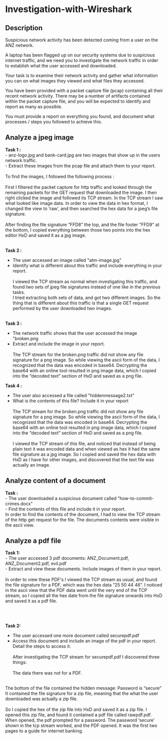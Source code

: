 # Investigation-with-Wireshark

<h2>Description</h2>
Suspicious network activity has been detected coming from a user on the ANZ network. 

A laptop has been flagged up on our security systems due to suspicious internet traffic, and we need you to investigate the network traffic in order to establish what the user accessed and downloaded.

Your task is to examine their network activity and gather what information you can on what images they viewed and what files they accessed. 

You have been provided with a packet capture file (pcap) containing all their recent network activity. There may be a number of artifacts contained within the packet capture file, and you will be expected to identify and report as many as possible. 

You must provide a report on everything you found, and document what processes / steps you followed to achieve this.

<h2>Analyze a jpeg image </h2>
<b>Task 1 :</b>  <br/>
- anz-logo.jpg and bank-card.jpg are two images that show up in the users network traffic.<br/>
- Extract these images from the pcap file and attach them to your report.<br/><br/>
To find the images, I followed the following process : 
<br/><br/>
First I filtered the packet capture for http traffic and looked through the remaining packets for the GET request
that downloaded the image. I then right clicked the image and followed its TCP stream.
In the TCP stream I saw what looked like image data. In order to view the data in hex format, I changed the view to
‘raw’, and then searched the hex data for a jpeg’s file signature.<br/><br/>
After finding the file signature “FFD8” the top, and the file footer “FFD9” at the bottom, I copied everything
between those two points into the hex editor HxD and saved it as a jpg image.
<br/><br/>

<b>Task 2 :</b>
- The user accessed an image called "atm-image.jpg"<br/>
- Identify what is different about this traffic and include everything in your report.<br/><br/>
I viewed the TCP stream as normal when investigating this traffic, and found two sets of jpeg file signatures
instead of one like in the previous tasks.<br/>
I tried extracting both sets of data, and got two different images. So the thing that is different about this traffic is that a single GET request performed by the user downloaded two images.
<br/><br/>

<b>Task 3 :</b>
- The network traffic shows that the user accessed the image "broken.png<br/>
- Extract and include the image in your report.
<br/><br/>
The TCP stream for the broken.png traffic did not show any file signature for a png image. So while viewing the
ascii form of the data, I recognized that the data was encoded in base64. Decrypting the base64 with an online
tool resulted in png image data, which I copied into the “decoded text” section of HxD and saved as a png file.

<b>Task 4 :</b>
- The user also accessed a file called "hiddenmessage2.txt"<br/>
- What is the contents of this file? Include it in your report
<br/><br/>
The TCP stream for the broken.png traffic did not show any file signature for a png image. So while viewing the
ascii form of the data, I recognized that the data was encoded in base64. Decrypting the base64 with an online
tool resulted in png image data, which I copied into the “decoded text” section of HxD and saved as a png file.
<br/><br/>
I viewed the TCP stream of this file, and noticed that instead of being plain text it was encoded data and when
viewed as hex it had the same file signature as a jpg image.
So I copied and saved the hex data with HxD as I have for other images, and discovered that the text file was
actually an image.


<h2>Analyze content of a document </h2>
<b>Task :</b>  <br/>
- The user downloaded a suspicious document called "how-to-commit-crimes.docx"<br/>
- Find the contents of this file and include it in your report.
<br/>
In order to find the contents of the document, I had to view the TCP stream of the http get request for the file. The
documents contents were visible in the ascii view.


<h2>Analyze a pdf file </h2>
<b>Task 1:</b>  <br/>
- The user accessed 3 pdf documents: ANZ_Document.pdf, ANZ_Document2.pdf, evil.pdf<br/>
- Extract and view these documents. Include images of them in your report.<br/><br/>
In order to view these PDF's I viewed the TCP stream as usual, and found the file signature for a PDF, which was
the hex data “25 50 44 46”. I noticed in the ascii view that the PDF data went until the very end of the TCP stream,
so I copied all the hex date from the file signature onwards into HxD and saved it as a pdf file.

<br/><br/>

<b>Task 2:</b>  <br/>
- The user accessed one more document called securepdf.pdf
- Access this document and include an image of the pdf in your report. Detail the steps to access it.
<br/><br/>
After investigating the TCP stream for securepdf.pdf I discovered three things:
<br/><br/>
The data there was not for a PDF.
<br/>
The bottom of the file contained the hidden message: Password is “secure”
<br/>
It contained the file signature for a zip file, meaning that the what the user downloaded was actually a zip file.
<br/><br/>
So I copied the hex of the zip file into HxD and saved it as a zip file. I opened this zip file, and found it contained a
pdf file called rawpdf.pdf. When opened, the pdf prompted for a password. The password ‘secure’ shown in the tcp
stream worked, and the PDF opened. It was the first two pages to a guide for internet banking.



